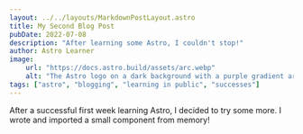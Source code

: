 ```yaml
---
layout: ../../layouts/MarkdownPostLayout.astro
title: My Second Blog Post
pubDate: 2022-07-08
description: "After learning some Astro, I couldn't stop!"
author: Astro Learner
image:
    url: "https://docs.astro.build/assets/arc.webp"
    alt: "The Astro logo on a dark background with a purple gradient arc."
tags: ["astro", "blogging", "learning in public", "successes"]
---
```

After a successful first week learning Astro, I decided to try some more. I wrote and imported a small component from memory!